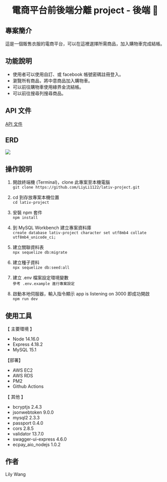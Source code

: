 <h1 align="center">電商平台前後端分離 project - 後端 👚</h1>

<h2>專案簡介</h2>  

這是一個販售衣服的電商平台，可以在這裡選擇所需商品，加入購物車完成結帳。

<h2>功能說明</h2>  

* 使用者可以使用自訂、或 facebook 帳號密碼註冊登入。
* 瀏覽所有商品，將中意商品加入購物車。
* 可以前往購物車使用綠界金流結帳。
* 可以前往搜尋列搜尋商品。

<h2>API 文件</h2>   

[ API 文件 ](http://localhost:3000/api-doc/)


<h2>ERD</h2> 
<image src="https://user-images.githubusercontent.com/92621470/226829061-ba5983ca-a71c-41db-b2ef-981ab0493614.png"/>


<h2>操作說明</h2>

1. 開啟終端機 (Terminal)，clone 此專案至本機電腦  
```git clone https://github.com/LiyLi1122/lativ-project.git```  

2. cd 到存放專案本機位置  
```cd lativ-project```

3. 安裝 npm 套件   
```npm install```

4. 到 MySQL Workbench 建立專案資料庫  
```create database lativ-project character set utf8mb4 collate utf8mb4_unicode_ci;```   

5. 建立關聯資料表  
```npx sequelize db:migrate```

6. 建立種子資料  
```npx sequelize db:seed:all```

7. 建立 .env 檔案設定環境變數   
```參考 .env.example 進行專案設定```

8. 啟動本地伺服器，輸入指令顯示 app is listening on 3000 即成功開啟  
```npm run dev```

<h2>使用工具</h2>

【 主要環境 】    
* Node 14.16.0  
* Express 4.18.2 
* MySQL 15.1  


【部署】  
* AWS EC2  
* AWS RDS  
* PM2  
* Github Actions


【 其他 】  
* bcryptjs 2.4.3  
* jsonwebtoken 9.0.0  
* mysql2 2.3.3
* passport 0.4.0
* cors 2.8.5
* validator 13.7.0
* swagger-ui-express 4.6.0
* ecpay_aio_nodejs 1.0.2


<h2>作者</h2>
Lily Wang
